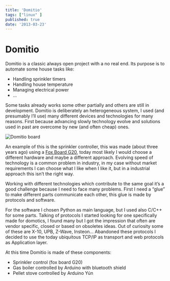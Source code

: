 ```yaml
---
title: 'Domitio'
tags: ["linux" ]
published: true
date: '2013-03-23'
---
```


# Domitio

Domitio is a classic always open project with a no real end. Its purpose is to automate some house tasks like:

- Handling sprinkler timers
- Handling house temperature
- Managing electrical power
- …


Some tasks already works some other partially and others are still in development. Domitio is deliberately an heterogeneous system, I used (and presumably I’ll use) many different devices and technologies for many reasons. First because advancing slowly technology evolve and solutions used in past are overcome by new (and often cheap) ones.

![Domitio board](./domitio-image1.jpg)

An example of this is the sprinkler controller, this was made (about three years ago) using a [Fox Board G20](http://www.acmesystems.it/FOXG20), today most likely I would choose a different hardware and maybe a different approach. Evolving speed of technology is a common problem in industry, in my case without market requirements I can choose what I like when I like it, but in a industrial approach this isn’t the right way.

Working with different technologies which contribute to the same goal it’s a good challenge because I need to face many problems. First I need a “glue” to make different parts communicate each other, this glue is made by protocols and software.

For the software I chosen  Python as main language, but I used also C/C++ for some parts. Talking of protocols I started looking for one specifically made for domotics, I found many but  I got the impression that often are vendor specific, closed or based on obsoletes ideas. Out of curiosity some of these are X-10, UPB, Z-Wave, Insteon… Abandoned these protocols I decided to use the today ubiquitous TCP/IP as transport and web protocols as Application layer.

At this time Domitio is made of these components:

- Sprinkler control (fox board G20)
- Gas boiler controlled by Arduino with bluetooth shield
- Pellet stove controlled by Arduino Yún



